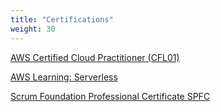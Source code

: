 ```yaml
---
title: "Certifications"
weight: 30
---
```


[AWS Certified Cloud Practitioner (CFL01)](https://www.credly.com/badges/fdde97e0-b1fe-47e3-b046-d6ca9d3a0920/public_url)

[AWS Learning: Serverless](https://www.credly.com/badges/a4752605-13e3-4f5b-947d-6c2fb6118f82/public_url)

[Scrum Foundation Professional Certificate SPFC](https://www.credly.com/badges/196349e4-fca8-4794-8a37-733be04b1bb8/public_url)

